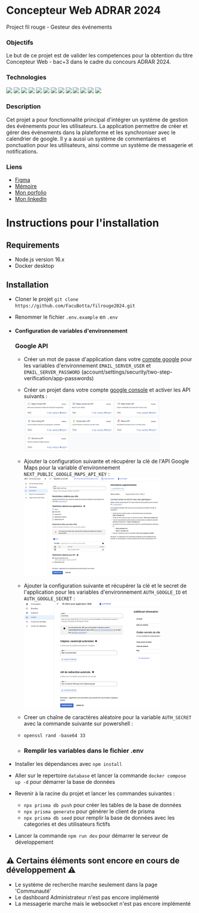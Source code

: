 # Concepteur Web ADRAR 2024

Project fil rouge - Gesteur des événements

### Objectifs

Le but de ce projet est de valider les competences pour la obtention du titre Concepteur Web - bac+3 dans le cadre du concours ADRAR 2024.

### Technologies

<div>
  <img height="50" src="https://user-images.githubusercontent.com/25181517/183898674-75a4a1b1-f960-4ea9-abcb-637170a00a75.png">
  <img height="50" src="https://user-images.githubusercontent.com/25181517/192158954-f88b5814-d510-4564-b285-dff7d6400dad.png">
  <img height="50" src="https://user-images.githubusercontent.com/25181517/117447155-6a868a00-af3d-11eb-9cfe-245df15c9f3f.png">
  <img height="50" src="https://user-images.githubusercontent.com/25181517/183890598-19a0ac2d-e88a-4005-a8df-1ee36782fde1.png">
  <img height="50" src="https://user-images.githubusercontent.com/25181517/183897015-94a058a6-b86e-4e42-a37f-bf92061753e5.png">
  <img height="50" src="https://github.com/marwin1991/profile-technology-icons/assets/136815194/5f8c622c-c217-4649-b0a9-7e0ee24bd704">
  <img height="50" src="https://user-images.githubusercontent.com/25181517/183568594-85e280a7-0d7e-4d1a-9028-c8c2209e073c.png">
  <img height="50" src="https://user-images.githubusercontent.com/25181517/121401671-49102800-c959-11eb-9f6f-74d49a5e1774.png">
  <img height="50" src="https://user-images.githubusercontent.com/25181517/183896128-ec99105a-ec1a-4d85-b08b-1aa1620b2046.png">
  <img height="50" src="https://user-images.githubusercontent.com/25181517/117207330-263ba280-adf4-11eb-9b97-0ac5b40bc3be.png">
  <img height="50" src="https://user-images.githubusercontent.com/25181517/202896760-337261ed-ee92-4979-84c4-d4b829c7355d.png">
  <img height="50" src="https://user-images.githubusercontent.com/25181517/192108891-d86b6220-e232-423a-bf5f-90903e6887c3.png">
  <img height="50" src="https://user-images.githubusercontent.com/25181517/192108372-f71d70ac-7ae6-4c0d-8395-51d8870c2ef0.png">
</div>

### Description

Cet projet a pour fonctionnalité principal d'intégrer un système de gestion des événements pour les utilisateurs. La application permettre de créer et gérer des événements dans la plateforme et les synchroniser avec le calendrier de google. Il y a aussi un système de commentaires et ponctuation pour les utilisateurs, ainsi comme un système de messagerie et notifications.

### Liens

<!-- - [Site](https://filrouge2024.vercel.app/) -->

- [Figma](https://www.figma.com/design/dKas1GBEozCmW0RuG331EI/fil-rouge-2024?node-id=0-1&t=OdAsUR6EVt98mwsm-1)
- [Mémoire](https://docs.google.com/document/d/1DcWckybC7697-RW4LytWSzO_2fi7GIXWQsl40YLe4oQ/edit?usp=sharing)
- [Mon porfolio](https://facubotta.netlify.app/fr/)
- [Mon linkedIn](https://www.linkedin.com/in/facundo-botta/)

# Instructions pour l'installation

## Requirements

- Node.js version 16.x
- Docker desktop

## Installation

- Cloner le projet `git clone https://github.com/FacuBotta/filrouge2024.git`
- Renommer le fichier `.env.example` en `.env`

- #### Configuration de variables d'environnement

  ### Google API

  - Créer un mot de passe d'application dans votre [compte google](https://myaccount.google.com/security) pour les variables d'environnement `EMAIL_SERVER_USER` et `EMAIL_SERVER_PASSWORD` (account/settings/security/two-step-verification/app-passwords)
  - Créer un projet dans votre compte [google console](https://console.cloud.google.com/welcome?_gl=1*1vr2jyh*_up*MQ..&gclid=CjwKCAiAt4C-BhBcEiwA8Kp0CTv4ZuMssDGWGkDPXxaQVxpVz3RvM8-tJ8tiEQKc3TR1xHTT-fkqGxoC-UIQAvD_BwE&gclsrc=aw.ds&inv=1&invt=AbqsTQ&project=filrouge2024&pli=1) et activer les API suivants :\
    <img src="./tpFiles/images-readme/google_console_api.png" width="80%">
  - Ajouter la configuration suivante et récupérer la clé de l'API Google Maps pour la variable d'environnement `NEXT_PUBLIC_GOOGLE_MAPS_API_KEY` :\
    <img src="./tpFiles/images-readme/google_console_config_maps.png" width="80%">
  - Ajouter la configuration suivante et récupérer la clé et le secret de l'application pour les variables d'environnement `AUTH_GOOGLE_ID` et `AUTH_GOOGLE_SECRET` :\
    <img src="./tpFiles/images-readme/google_console_config_auth.png" width="80%">

  - Creer un chaîne de caractères aléatoire pour la variable `AUTH_SECRET` avec la commande suivante sur powershell :
  - `openssl rand -base64 33`
  - ### Remplir les variables dans le fichier .env

- Installer les dépendances avec `npm install`
- Aller sur le repertoire `database` et lancer la commande `docker compose up -d` pour démarrer la base de données
- Revenir à la racine du projet et lancer les commandes suivantes :
  - `npx prisma db push` pour créer les tables de la base de données
  - `npx prisma generate` pour générer le client de prisma
  - `npx prisma db seed` pour remplir la base de données avec les categories et des utilisateurs fictifs
- Lancer la commande `npm run dev` pour démarrer le serveur de développement

## ⚠️ Certains éléments sont encore en cours de développement ⚠️

- Le système de recherche marche seulement dans la page 'Communauté'
- Le dashboard Administrateur n'est pas encore implémenté
- La messagerie marche mais le websocket n'est pas encore implémenté
